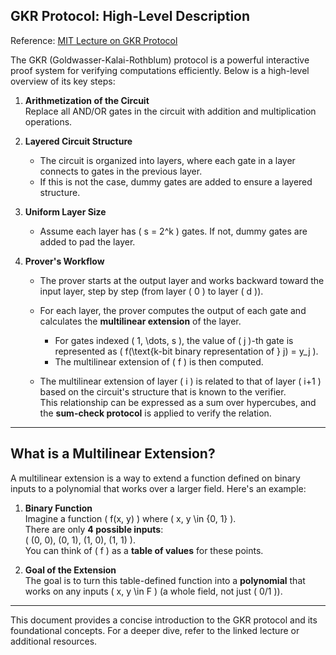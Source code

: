 ## GKR Protocol: High-Level Description

Reference: [MIT Lecture on GKR Protocol](https://www.youtube.com/watch?v=db1xAyO4YgM&list=PLUl4u3cNGP61EZllk7zwgvPbI4kbnKhWz&index=4)

The GKR (Goldwasser-Kalai-Rothblum) protocol is a powerful interactive proof system for verifying computations efficiently. Below is a high-level overview of its key steps:

1. **Arithmetization of the Circuit**  
   Replace all AND/OR gates in the circuit with addition and multiplication operations.

2. **Layered Circuit Structure**  
   - The circuit is organized into layers, where each gate in a layer connects to gates in the previous layer.  
   - If this is not the case, dummy gates are added to ensure a layered structure.  

3. **Uniform Layer Size**  
   - Assume each layer has \( s = 2^k \) gates. If not, dummy gates are added to pad the layer.

4. **Prover's Workflow**  
   - The prover starts at the output layer and works backward toward the input layer, step by step (from layer \( 0 \) to layer \( d \)).  
   - For each layer, the prover computes the output of each gate and calculates the **multilinear extension** of the layer.  

     - For gates indexed \( 1, \dots, s \), the value of \( j \)-th gate is represented as \( f(\text{k-bit binary representation of } j) = y_j \).  
     - The multilinear extension of \( f \) is then computed.
  
   - The multilinear extension of layer \( i \) is related to that of layer \( i+1 \) based on the circuit's structure that is known to the verifier.  
This relationship can be expressed as a sum over hypercubes, and the **sum-check protocol** is applied to verify the relation.

---

## What is a Multilinear Extension?

A multilinear extension is a way to extend a function defined on binary inputs to a polynomial that works over a larger field. Here's an example:

1. **Binary Function**  
   Imagine a function \( f(x, y) \) where \( x, y \in \{0, 1\} \).  
   There are only **4 possible inputs**:  
   \( (0, 0), (0, 1), (1, 0), (1, 1) \).  
   You can think of \( f \) as a **table of values** for these points.

2. **Goal of the Extension**  
   The goal is to turn this table-defined function into a **polynomial** that works on any inputs \( x, y \in F \) (a whole field, not just \( 0/1 \)).

---

This document provides a concise introduction to the GKR protocol and its foundational concepts. For a deeper dive, refer to the linked lecture or additional resources.